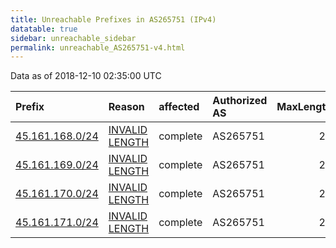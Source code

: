 ```yaml
---
title: Unreachable Prefixes in AS265751 (IPv4)
datatable: true
sidebar: unreachable_sidebar
permalink: unreachable_AS265751-v4.html
---
```


Data as of 2018-12-10 02:35:00 UTC


<div class="datatable-begin"></div>

| Prefix                                                   | Reason                                                                                                     | affected   | Authorized AS   |   MaxLength | Anchor                                         |   unreachable /24s |
|:---------------------------------------------------------|:-----------------------------------------------------------------------------------------------------------|:-----------|:----------------|------------:|:-----------------------------------------------|-------------------:|
| [45.161.168.0/24](https://stat.ripe.net/45.161.168.0/24) | [INVALID LENGTH](https://rpki-validator.ripe.net/announcement-preview?asn=AS265751&prefix=45.161.168.0/24) | complete   | AS265751        |          22 | [LACNIC](unreachable_LACNIC_RPKI_Root-v4.html) |                  1 |
| [45.161.169.0/24](https://stat.ripe.net/45.161.169.0/24) | [INVALID LENGTH](https://rpki-validator.ripe.net/announcement-preview?asn=AS265751&prefix=45.161.169.0/24) | complete   | AS265751        |          22 | [LACNIC](unreachable_LACNIC_RPKI_Root-v4.html) |                  1 |
| [45.161.170.0/24](https://stat.ripe.net/45.161.170.0/24) | [INVALID LENGTH](https://rpki-validator.ripe.net/announcement-preview?asn=AS265751&prefix=45.161.170.0/24) | complete   | AS265751        |          22 | [LACNIC](unreachable_LACNIC_RPKI_Root-v4.html) |                  1 |
| [45.161.171.0/24](https://stat.ripe.net/45.161.171.0/24) | [INVALID LENGTH](https://rpki-validator.ripe.net/announcement-preview?asn=AS265751&prefix=45.161.171.0/24) | complete   | AS265751        |          22 | [LACNIC](unreachable_LACNIC_RPKI_Root-v4.html) |                  1 |

<div class="datatable-end"></div>